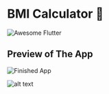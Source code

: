 
# BMI Calculator 💪

 <img alt="Awesome Flutter" src="https://img.shields.io/badge/Awesome-Flutter-blue.svg?longCache=true&style=flat-square" />


##  Preview of The App

![Finished App](https://github.com/londonappbrewery/Images/blob/master/bmi-calc-demo.gif)



![alt text](https://raw.githubusercontent.com/voicon/flutter-bmi-calculator/master/readme-assets/flutter-bmi-calculator.png)
